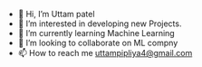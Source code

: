 - 👋 Hi, I’m  Uttam patel
- 👀 I’m interested in developing new Projects.
- 🌱 I’m currently learning Machine Learning
- 💞️ I’m looking to collaborate on ML compny
- 📫 How to reach me uttampipliya4@gmail.com

<!---
Uttampatel1/Uttampatel1 is a ✨ special ✨ repository because its `README.md` (this file) appears on your GitHub profile.
You can click the Preview link to take a look at your changes.
--->
